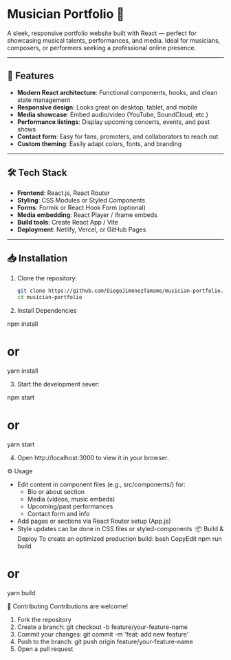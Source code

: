 # Musician Portfolio 🎵

A sleek, responsive portfolio website built with React — perfect for showcasing musical talents, performances, and media. Ideal for musicians, composers, or performers seeking a professional online presence.

---

## 🚀 Features

- **Modern React architecture**: Functional components, hooks, and clean state management  
- **Responsive design**: Looks great on desktop, tablet, and mobile  
- **Media showcase**: Embed audio/video (YouTube, SoundCloud, etc.)  
- **Performance listings**: Display upcoming concerts, events, and past shows  
- **Contact form**: Easy for fans, promoters, and collaborators to reach out  
- **Custom theming**: Easily adapt colors, fonts, and branding  

---

## 🛠 Tech Stack

- **Frontend**: React.js, React Router  
- **Styling**: CSS Modules or Styled Components  
- **Forms**: Formik or React Hook Form (optional)  
- **Media embedding**: React Player / iframe embeds  
- **Build tools**: Create React App / Vite  
- **Deployment**: Netlify, Vercel, or GitHub Pages  

---

## 📥 Installation

1. Clone the repository:
   ```bash
   git clone https://github.com/DiegoJimenezTamame/musician-portfolio.git
   cd musician-portfolio

2. Install Dependencies

npm install
# or
yarn install

3. Start the development sever:

npm start
# or
yarn start

4. Open http://localhost:3000 to view it in your browser.


⚙️ Usage
* Edit content in component files (e.g., src/components/) for:
    * Bio or about section 
    * Media (videos, music embeds) 
    * Upcoming/past performances 
    * Contact form and info 
* Add pages or sections via React Router setup (App.js) 
* Style updates can be done in CSS files or styled-components 
📦 Build & Deploy
To create an optimized production build:
bash
CopyEdit
npm run build
# or
yarn build


🤝 Contributing
Contributions are welcome!
1. Fork the repository 
2. Create a branch: git checkout -b feature/your-feature-name 
3. Commit your changes: git commit -m 'feat: add new feature' 
4. Push to the branch: git push origin feature/your-feature-name 
5. Open a pull request 

